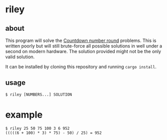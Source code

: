 # riley

## about

This program will solve the [Countdown number round][game] problems. This is
written poorly but will still brute-force all possible solutions in well under
a second on modern hardware. The solution provided might not be the only valid
solution.

[game]: http://datagenetics.com/blog/august32014/index.html

It can be installed by cloning this repository and running `cargo install`.

## usage

```
$ riley [NUMBERS...] SOLUTION
```

# example

```
$ riley 25 50 75 100 3 6 952
(((((6 + 100) * 3) * 75) - 50) / 25) = 952
```


